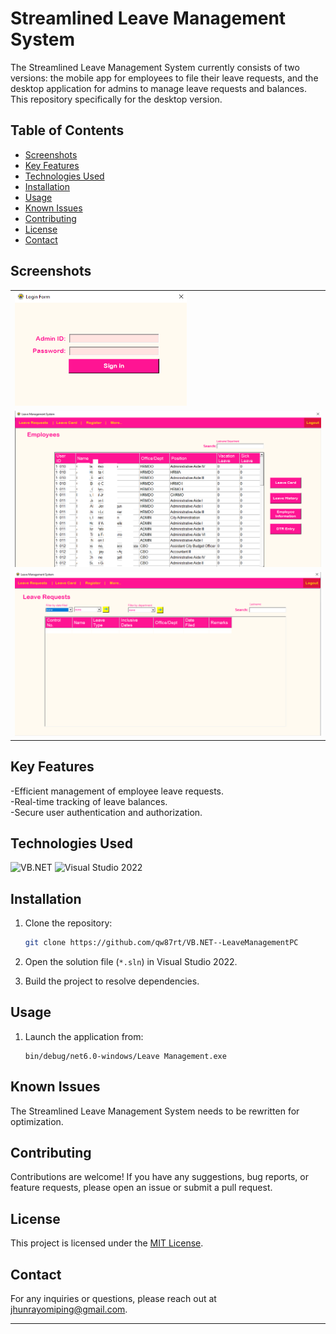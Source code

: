 # Streamlined Leave Management System

The Streamlined Leave Management System currently consists of two versions: the mobile app for employees to file their leave requests, and the desktop application for admins to manage leave requests and balances. This repository specifically for the desktop version.


## Table of Contents

- [Screenshots](#screenshots)
- [Key Features](#key-features)
- [Technologies Used](#technologies-used)
- [Installation](#installation)
- [Usage](#usage)
- [Known Issues](#known-issues)
- [Contributing](#contributing)
- [License](#license)
- [Contact](#contact)

## Screenshots

<table>
  <tr>
    <td><img src="./LeaveManagementDesktop-VER/assets/images/img3.png" alt="Screenshot 3" width="275"></td>
  </tr>
  <tr>
    <td><img src="./LeaveManagementDesktop-VER/assets/images/img1.png" alt="Screenshot 3" width="650"></td>
  </tr>
  <tr>
    <td><img src="./LeaveManagementDesktop-VER/assets/images/img2.png" alt="Screenshot 3" width="650"></td>
  </tr>
</table>

## Key Features

-Efficient management of employee leave requests.<br>
-Real-time tracking of leave balances.<br>
-Secure user authentication and authorization.


## Technologies Used

![VB.NET](https://img.shields.io/badge/VB.NET-5C2D91?logo=.net)
![Visual Studio 2022](https://img.shields.io/badge/Visual%20Studio%202022-5C2D91?logo=visual-studio)



## Installation

1. Clone the repository:
   ```sh
   git clone https://github.com/qw87rt/VB.NET--LeaveManagementPC
   ```

2. Open the solution file (`*.sln`) in Visual Studio 2022.
3. Build the project to resolve dependencies.

## Usage

1. Launch the application from:
   ```
   bin/debug/net6.0-windows/Leave Management.exe
   ```

## Known Issues

The Streamlined Leave Management System needs to be rewritten for optimization.

## Contributing

Contributions are welcome! If you have any suggestions, bug reports, or feature requests, please open an issue or submit a pull request.

## License

This project is licensed under the [MIT License](LICENSE).

## Contact

For any inquiries or questions, please reach out at [jhunrayomiping@gmail.com](mailto:jhunrayomiping@gmail.com).

---
